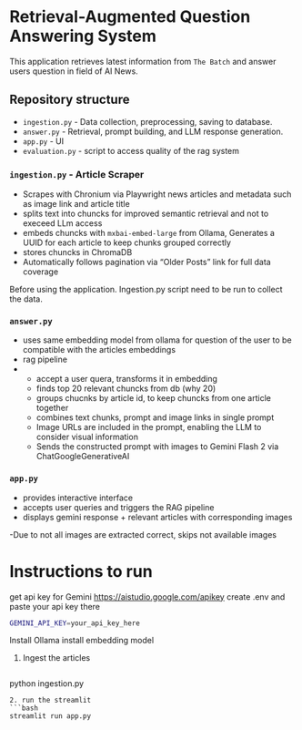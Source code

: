 # Retrieval-Augmented Question Answering System
This application retrieves latest information from `The Batch` and answer users question in field of AI News.

## Repository structure
- `ingestion.py` - Data collection, preprocessing, saving to database.
-  `answer.py` - Retrieval, prompt building, and LLM response generation.
-  `app.py` - UI
-  `evaluation.py` - script to access quality of the rag system

### `ingestion.py` - Article Scraper
- Scrapes with Chronium via Playwright news articles and metadata such as image link and article title
- splits text into chuncks for improved semantic retrieval and not to execeed LLm access
- embeds chuncks with `mxbai-embed-large` from Ollama, Generates a UUID for each article to keep chunks grouped correctly
- stores chuncks in ChromaDB
- Automatically follows pagination via “Older Posts” link for full data coverage

Before using the application. Ingestion.py script need to be run to collect the data.

### `answer.py`
- uses same embedding model from ollama for question of the user to be compatible with the articles embeddings
- rag pipeline
- - accept a user quera, transforms it in embedding
  - finds top 20 relevant chuncks from db (why 20)
  - groups chucnks by article id, to keep chuncks from one article together
  - combines text chunks, prompt and image links in single prompt
  - Image URLs are included in the prompt, enabling the LLM to consider visual information
  - Sends the constructed prompt with images to Gemini Flash 2 via ChatGoogleGenerativeAI

### `app.py`
  - provides interactive interface
  -   accepts user queries and triggers the RAG pipeline
  -   displays gemini response + relevant articles with corresponding images
       
  -Due to not all images are extracted correct, skips not available images

# Instructions to run
get api key for Gemini https://aistudio.google.com/apikey
create .env and paste your api key there

```bash
GEMINI_API_KEY=your_api_key_here
```

Install Ollama
install embedding model

1. Ingest the articles
   ```bash
python ingestion.py
```
2. run the streamlit
```bash
streamlit run app.py
```
